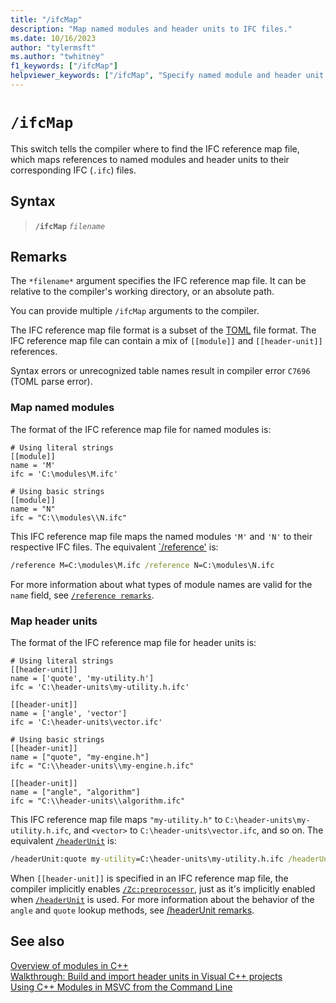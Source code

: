 ```yaml
---
title: "/ifcMap"
description: "Map named modules and header units to IFC files."
ms.date: 10/16/2023
author: "tylermsft"
ms.author: "twhitney"
f1_keywords: ["/ifcMap"]
helpviewer_keywords: ["/ifcMap", "Specify named module and header unit mappings to IFC files."]
---
```

# `/ifcMap`

This switch tells the compiler where to find the IFC reference map file, which maps references to named modules and header units to their corresponding IFC (`.ifc`) files.

## Syntax

> **`/ifcMap`** *`filename`*

## Remarks

The `*filename*` argument specifies the IFC reference map file. It can be relative to the compiler's working directory, or an absolute path.

You can provide multiple `/ifcMap` arguments to the compiler.

The IFC reference map file format is a subset of the [TOML](https://toml.io/en/) file format. The IFC reference map file can contain a mix of `[[module]]` and `[[header-unit]]` references.

Syntax errors or unrecognized table names result in compiler error `C7696` (TOML parse error).

### Map named modules

The format of the IFC reference map file for named modules is:

```
# Using literal strings
[[module]]
name = 'M'
ifc = 'C:\modules\M.ifc'

# Using basic strings
[[module]]
name = "N"
ifc = "C:\\modules\\N.ifc"
```

This IFC reference map file maps the named modules `'M'` and `'N'` to their respective IFC files. The equivalent [`/reference'](module-reference.md) is:

```cmd
/reference M=C:\modules\M.ifc /reference N=C:\modules\N.ifc
```

For more information about what types of module names are valid for the `name` field, see [`/reference remarks`](module-reference.md#remarks).

### Map header units

The format of the IFC reference map file for header units is:

```
# Using literal strings
[[header-unit]]
name = ['quote', 'my-utility.h']
ifc = 'C:\header-units\my-utility.h.ifc'

[[header-unit]]
name = ['angle', 'vector']
ifc = 'C:\header-units\vector.ifc'

# Using basic strings
[[header-unit]]
name = ["quote", "my-engine.h"]
ifc = "C:\\header-units\\my-engine.h.ifc"

[[header-unit]]
name = ["angle", "algorithm"]
ifc = "C:\\header-units\\algorithm.ifc"
```

This IFC reference map file maps `"my-utility.h"` to `C:\header-units\my-utility.h.ifc`, and `<vector>` to `C:\header-units\vector.ifc`, and so on. The equivalent [`/headerUnit`](headerunit.md) is:

```cmd
/headerUnit:quote my-utility=C:\header-units\my-utility.h.ifc /headerUnit:angle vector=C:\header-units\vector.ifc /headerUnit:quote my-engine.h=C:\header-units\my-engine.h.ifc /headerUnit:angle algorithm=C:\header-units\algorithm.ifc
```

When `[[header-unit]]` is specified in an IFC reference map file, the compiler implicitly enables [`/Zc:preprocessor`](zc-preprocessor.md), just as it's implicitly enabled when [`/headerUnit`](headerunit.md) is used. For more information about the behavior of the `angle` and `quote` lookup methods, see [/headerUnit remarks](headerunit.md#remarks).

## See also

[Overview of modules in C++](../../cpp/modules-cpp.md)\
[Walkthrough: Build and import header units in Visual C++ projects](../walkthrough-header-units.md)\
[Using C++ Modules in MSVC from the Command Line](https://devblogs.microsoft.com/cppblog/using-cpp-modules-in-msvc-from-the-command-line-part-1/)